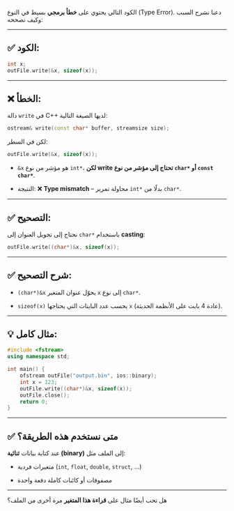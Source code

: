 الكود التالي يحتوي على **خطأ برمجي** بسيط في النوع (Type Error). دعنا نشرح السبب وكيف نصححه:

---

## ✅ الكود:

```cpp
int x;
outFile.write(&x, sizeof(x));
```

---

## ❌ الخطأ:

دالة `write` في C++ لديها الصيغة التالية:

```cpp
ostream& write(const char* buffer, streamsize size);
```

لكن في السطر:

```cpp
outFile.write(&x, sizeof(x));
```

- `&x` هو مؤشر من نوع `int*`، **لكن write تحتاج إلى مؤشر من نوع `char*` أو `const char*`**.
    
- النتيجة: ❌ **Type mismatch** – محاولة تمرير `int*` بدلًا من `char*`.
    

---

## ✅ التصحيح:

نحتاج إلى تحويل العنوان إلى `char*` باستخدام **casting**:

```cpp
outFile.write((char*)&x, sizeof(x));
```

---

## ✅ شرح التصحيح:

- `(char*)&x` يحوّل عنوان المتغير `x` إلى نوع `char*`.
    
- `sizeof(x)` يحسب عدد البايتات التي يحتاجها `x` (عادة 4 بايت على الأنظمة الحديثة).
    

---

## 💡 مثال كامل:

```cpp
#include <fstream>
using namespace std;

int main() {
    ofstream outFile("output.bin", ios::binary);
    int x = 123;
    outFile.write((char*)&x, sizeof(x));
    outFile.close();
    return 0;
}
```

---

## ✅ متى نستخدم هذه الطريقة؟

عند كتابة بيانات **ثنائية (binary)** إلى الملف مثل:

- متغيرات فردية (`int`, `float`, `double`, `struct`, ...)
    
- مصفوفات أو كائنات كاملة دفعة واحدة
    

---

هل تحب أيضًا مثال على **قراءة هذا المتغير** مرة أخرى من الملف؟